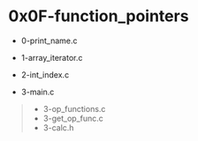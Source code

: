 # 0x0F-function\_pointers

* 0-print\_name.c

* 1-array\_iterator.c

* 2-int\_index.c

* 3-main.c
> - 3-op\_functions.c
> - 3-get\_op\_func.c
> - 3-calc.h

